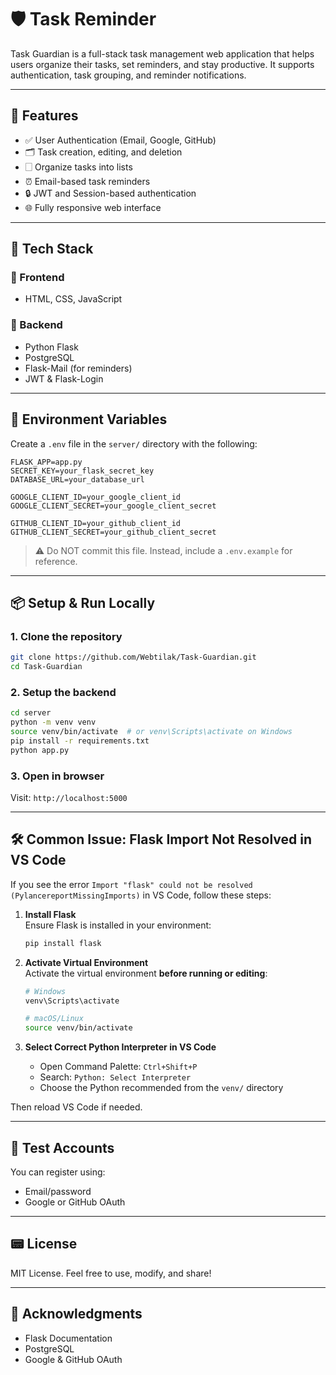 # 🛡️ Task Reminder

Task Guardian is a full-stack task management web application that helps users organize their tasks, set reminders, and stay productive. It supports authentication, task grouping, and reminder notifications.

---

## 🚀 Features

* ✅ User Authentication (Email, Google, GitHub)
* 🗂️ Task creation, editing, and deletion
* 🗌️ Organize tasks into lists
* ⏰ Email-based task reminders
* 🔒 JWT and Session-based authentication
* 🌐 Fully responsive web interface

---

## 🧱 Tech Stack

### 👥 Frontend

* HTML, CSS, JavaScript

### 🔧 Backend

* Python Flask
* PostgreSQL
* Flask-Mail (for reminders)
* JWT & Flask-Login

---

## 🔐 Environment Variables

Create a `.env` file in the `server/` directory with the following:

```env
FLASK_APP=app.py
SECRET_KEY=your_flask_secret_key
DATABASE_URL=your_database_url

GOOGLE_CLIENT_ID=your_google_client_id
GOOGLE_CLIENT_SECRET=your_google_client_secret

GITHUB_CLIENT_ID=your_github_client_id
GITHUB_CLIENT_SECRET=your_github_client_secret
```

> ⚠️ Do NOT commit this file. Instead, include a `.env.example` for reference.

---

## 📦 Setup & Run Locally

### 1. Clone the repository

```bash
git clone https://github.com/Webtilak/Task-Guardian.git
cd Task-Guardian
```

### 2. Setup the backend

```bash
cd server
python -m venv venv
source venv/bin/activate  # or venv\Scripts\activate on Windows
pip install -r requirements.txt
python app.py
```

### 3. Open in browser

Visit: `http://localhost:5000`

---

## 🛠️ Common Issue: Flask Import Not Resolved in VS Code

If you see the error `Import "flask" could not be resolved (PylancereportMissingImports)` in VS Code, follow these steps:

1. **Install Flask**  
   Ensure Flask is installed in your environment:
   ```bash
   pip install flask
   ```

2. **Activate Virtual Environment**  
   Activate the virtual environment **before running or editing**:
   ```bash
   # Windows
   venv\Scripts\activate

   # macOS/Linux
   source venv/bin/activate
   ```

3. **Select Correct Python Interpreter in VS Code**  
   - Open Command Palette: `Ctrl+Shift+P`
   - Search: `Python: Select Interpreter`
   - Choose the Python recommended from the `venv/` directory

Then reload VS Code if needed.

---

## 🧪 Test Accounts

You can register using:

* Email/password
* Google or GitHub OAuth

---

## 📟 License

MIT License. Feel free to use, modify, and share!

---

## 🙌 Acknowledgments

* Flask Documentation  
* PostgreSQL  
* Google & GitHub OAuth  
